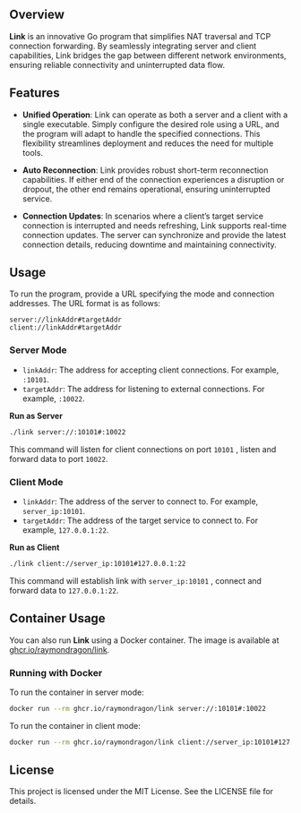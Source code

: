 ## Overview

**Link** is an innovative Go program that simplifies NAT traversal and TCP connection forwarding. By seamlessly integrating server and client capabilities, Link bridges the gap between different network environments, ensuring reliable connectivity and uninterrupted data flow.

## Features

- **Unified Operation**: Link can operate as both a server and a client with a single executable. Simply configure the desired role using a URL, and the program will adapt to handle the specified connections. This flexibility streamlines deployment and reduces the need for multiple tools.

- **Auto Reconnection**: Link provides robust short-term reconnection capabilities. If either end of the connection experiences a disruption or dropout, the other end remains operational, ensuring uninterrupted service.

- **Connection Updates**: In scenarios where a client’s target service connection is interrupted and needs refreshing, Link supports real-time connection updates. The server can synchronize and provide the latest connection details, reducing downtime and maintaining connectivity.

## Usage

To run the program, provide a URL specifying the mode and connection addresses. The URL format is as follows:

```
server://linkAddr#targetAddr
client://linkAddr#targetAddr
```

### Server Mode

- `linkAddr`: The address for accepting client connections. For example, `:10101`.
- `targetAddr`: The address for listening to external connections. For example, `:10022`.

**Run as Server**

```bash
./link server://:10101#:10022
```

This command will listen for client connections on port `10101` , listen and forward data to port `10022`.

### Client Mode

- `linkAddr`: The address of the server to connect to. For example, `server_ip:10101`.
- `targetAddr`: The address of the target service to connect to. For example, `127.0.0.1:22`.

**Run as Client**

```bash
./link client://server_ip:10101#127.0.0.1:22
```

This command will establish link with `server_ip:10101` , connect and forward data to `127.0.0.1:22`.

## Container Usage

You can also run **Link** using a Docker container. The image is available at [ghcr.io/raymondragon/link](https://ghcr.io/raymondragon/link).

### Running with Docker

To run the container in server mode:

```bash
docker run --rm ghcr.io/raymondragon/link server://:10101#:10022
```

To run the container in client mode:

```bash
docker run --rm ghcr.io/raymondragon/link client://server_ip:10101#127.0.0.1:22
```

## License

This project is licensed under the MIT License. See the LICENSE file for details.

